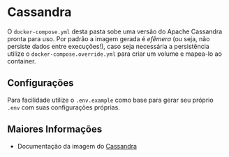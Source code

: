 # Cassandra

O `docker-compose.yml` desta pasta sobe uma versão do Apache Cassandra pronta para uso. Por padrão a imagem gerada é *efêmera* (ou seja, não persiste dados entre execuções!), caso seja necessária a persistência utilize o `docker-compose.override.yml` para criar um volume e mapea-lo ao container.

## Configurações

Para facilidade utilize o `.env.example` como base para gerar seu próprio `.env` com suas configurações próprias.

## Maiores Informações

+ Documentação da imagem do [Cassandra](https://hub.docker.com/_/cassandra/)
